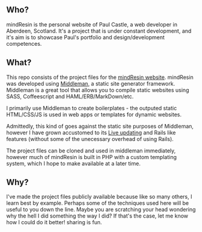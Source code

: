 ## Who?

mindResin is the personal website of Paul Castle, a web developer in Aberdeen, Scotland. It's a project that is under constant development, and it's aim is to showcase Paul's portfolio and design/development competences.

## What?

This repo consists of the project files for the [mindResin website](http://mindres.in). mindResin was developed using [Middleman](http://middlemanapp.com/), a static site generator framework. Middleman is a great tool that allows you to compile static websites using SASS, Coffeescript and HAML/ERB/MarkDown/etc.

I primarily use Middleman to create boilerplates - the outputed static HTML/CSS/JS is used in web apps or templates for dynamic websites. 

Admittedly, this kind of goes against the static site purposes of Middleman, however I have grown accustomed to its [Live updating](http://middlemanapp.com/basics/livereload/) and Rails like features (without some of the unecessary overhead of using Rails).

The project files can be cloned and used in middleman immediately, however much of mindResin is built in PHP with a custom templating system, which I hope to make available at a later time.

## Why?

I've made the project files publicly available because like so many others, I learn best by example. Perhaps some of the techniques used here will be useful to you down the line. Maybe you are scratching your head wondering why the hell I did something the way I did? If that's the case, let me know how I could do it better! sharing is fun.